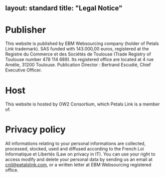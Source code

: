 layout: standard
title: "Legal Notice"
---

# Publisher
This website is published by EBM Websourcing company (holder of Petals Link trademark). SAS funded with 143.000,00 euros, registered at the Registre du Commerce et des Sociétés de Toulouse (Trade Registry of Toulouse number 478 114 689). Its registered office are located at 4 rue Amélie, 31200 Toulouse. Publication Director : Bertrand Escudié, Chief Executive Officer.
# Host
This website is hosted by OW2 Consortium, which Petals Link is a member of.
# Privacy policy
All informations relating to your personal informations are collected, processed, stocked, used and diffused according to the French Loi Informatique et Libertés (Law on privacy in IT). You can use your right to access modify and delete your personal data by sending us an email at cnil@petalslink.com, or a written letter at EBM Websourcing registered office.
